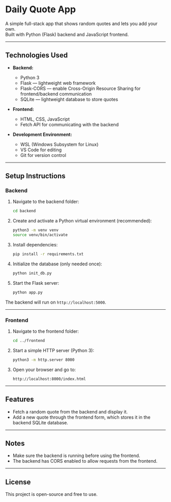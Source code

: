 # Daily Quote App

A simple full-stack app that shows random quotes and lets you add your own.  
Built with Python (Flask) backend and JavaScript frontend.

---

## Technologies Used

- **Backend:**  
  - Python 3  
  - Flask — lightweight web framework  
  - Flask-CORS — enable Cross-Origin Resource Sharing for frontend/backend communication  
  - SQLite — lightweight database to store quotes

- **Frontend:**  
  - HTML, CSS, JavaScript  
  - Fetch API for communicating with the backend

- **Development Environment:**  
  - WSL (Windows Subsystem for Linux)  
  - VS Code for editing  
  - Git for version control

---

## Setup Instructions

### Backend

1. Navigate to the backend folder:

    ```bash
    cd backend
    ```

2. Create and activate a Python virtual environment (recommended):

    ```bash
    python3 -m venv venv
    source venv/bin/activate
    ```

3. Install dependencies:

    ```bash
    pip install -r requirements.txt
    ```

4. Initialize the database (only needed once):

    ```bash
    python init_db.py
    ```

5. Start the Flask server:

    ```bash
    python app.py
    ```

The backend will run on `http://localhost:5000`.

---

### Frontend

1. Navigate to the frontend folder:

    ```bash
    cd ../frontend
    ```

2. Start a simple HTTP server (Python 3):

    ```bash
    python3 -m http.server 8000
    ```

3. Open your browser and go to:

    ```
    http://localhost:8000/index.html
    ```

---

## Features

- Fetch a random quote from the backend and display it.
- Add a new quote through the frontend form, which stores it in the backend SQLite database.

---

## Notes

- Make sure the backend is running before using the frontend.
- The backend has CORS enabled to allow requests from the frontend.

---

## License

This project is open-source and free to use.

